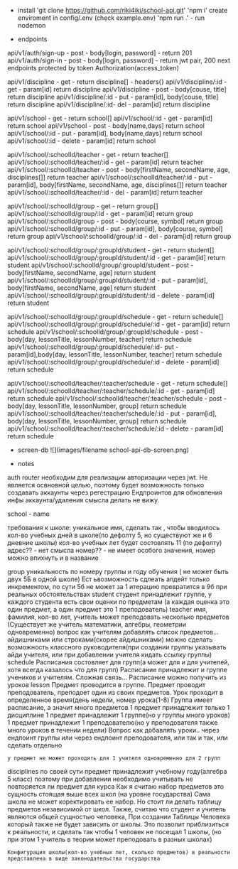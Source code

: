 -  install
   'git clone https://github.com/riki4iki/school-api.git'
   'npm i'
   create enviroment in config/.env (check example.env)
   'npm run .' - run nodemon

-  endpoints

api/v1/auth/sign-up - post - body[login, password] - return 201
api/v1/auth/sign-in - post - body[login, password] - return jwt pair, 200
next endpoints protected by token Authorization(access_token)

api/v1/discipline - get - return discipline[] - headers{}
api/v1/discipline/:id - get - param[id] return discipline
api/v1/discipline - post - body[couse, title] return discipline
api/v1/discipline/:id - put - param[id], body[couse, title] return discipline
api/v1/discipline/:id- del - param[id] return discipline

api/v1/school - get - return school[]
api/v1/school/:id - get - param[id] return school
api/v1/school - post - body[name,days] return school
api/v1/school/:id - put - param[id], body[name,days] return school
api/v1/school/:id - delete - param[id] return school

api/v1/school/:schoolId/teacher - get - return teacher[]
api/v1/school/:schoolId/teacher/:id - get - param[id] return teacher
api/v1/school/:schoolId/teacher - post - body[firstName, secondName, age, disciplines[]] return teacher
api/v1/school/:schoolId/teacher/:id - put - param[id], body[firstName, secondName, age, disciplines[]] return teacher
api/v1/school/:schoolId/teacher/:id - del - param[id] return teacher

api/v1/school/:schoolId/group - get - return group[]
api/v1/school/:schoolId/group/:id - get - param[id] return group
api/v1/school/:schoolId/group - post - body[course, symbol] return group
api/v1/school/:schoolId/group/:id - put - param[id], body[course, symbol] return group
api/v1/school/:schoolId/group/:id - del - param[id] return group

api/v1/school/:schoolId/group/:groupId/student - get - return student[]
api/v1/school/:schoolId/group/:groupId/student/:id - get - param[id] return student
api/v1/school/:schoolId/group/:groupId/student - post - body[firstName, secondName, age] return student
api/v1/school/:schoolId/group/:groupId/student/:id - put - param[id], body[firstName, secondName, age] return student
api/v1/school/:schoolId/group/:groupId/student/:id - delete - param[id] return student

api/v1/school/:schoolId/group/:groupId/schedule - get - return schedule[]
api/v1/school/:schoolId/group/:groupId/schedule/:id - get - param[id] return schedule
api/v1/school/:schoolId/group/:groupId/schedule - post - body[day, lessonTitle, lessonNumber, teacher] return schedule
api/v1/school/:schoolId/group/:groupId/schedule/:id- put - param[id],body[day, lessonTitle, lessonNumber, teacher] return schedule
api/v1/school/:schoolId/group/:groupId/schedule/:id - delete - param[id] return schedule

api/v1/school/:schoolId/teacher/:teacher/schedule - get - return schedule[]
api/v1/school/:schoolId/teacher/:teacher/schedule/:id - get - param[id] return schedule
api/v1/school/:schoolId/teacher/:teacher/schedule - post - body[day, lessonTitle, lessonNumber, group] return schedule
api/v1/school/:schoolId/teacher/:teacher/schedule/:id - put - param[id], body[day, lessonTitle, lessonNumber, group] return schedule
api/v1/school/:schoolId/teacher/:teacher/schedule/:id - delete - param[id] return schedule

-  screen-db
   ![](images/filename school-api-db-screen.png)

-  notes

auth router необходим для реализации авторизации через jwt.
Не является освновной целью, поэтому будет возможность только создавать аккаунты через регестрацию
Ендпроинтов для обновления инфы аккаунта/удаления смысла делать не вижу.

school - name

требования к школе: уникальное имя, сделать так , чтобы вводилось кол-во учебных дней в школе(по дефолту 5, но существуют же и 6 дневние школы)
кол-во учебных лет будет состовлять 11 (по дефолту)
адрес?? - нет смысла
номер?? - не имеет особого значения, номер можно впихнуть и в название

group
уникальность по номеру группы и году обучения ( не может быть двух 5Б в одной школе)
Ест ьвозможность сдлеать апдейт только инкрементом, по сути 5б не может за 1 итерацию превратится в 9б при реальных обстоятельствах
student
студент принадлежит группе, у каждого студента есть свои оценки по предметам (а каждая оценка это один предмет, а один предмет это 1 преподователь)
teacher
имя, фамилия, кол-во лет, учитель может преподовать несколько предметов (Существует же учитель математики, алгебры, геометрии одновременно)
вопрос как учителям добавлять список предметов... айдишниками или строками(скорее айдишниками)
можно сделать возможность классного руководителя(при создании группы указывать айди учителя, или при добавлении учителя кидать ссылку группы)
schedule
Расписания состовляет для групп(а может для и для учителей, хотя всегда казалось что для групп)
Расписание принадлежит и группе учеников и учителям.
Сложная связь...
Расписание можно получить из уроков
lesson
Предмет проводится в группе. Предмет проводит преподователь, преподоет один из своих предметов. Урок проходит в определенное время(день недели, номер урока(1-8)
Группа имеет расписание, а значит много предметов
1 предмет принадлежит только 1 дисциплине
1 предмет принадлежит 1 группе(но у группы много уроков)
1 предмет принадлежит 1 преподователю(но у преподователя также много уроков в течении недели)
Вопрос как добавлять уроки.. через ендпоинт группы или через ендпоинт преподователя, или так и так, или сделать отдельно

    у предмет не может проходить для 1 учителя одновременно для 2 групп

disciplines
по своей сути предмет принадлежит учебному году(алгебра 5 класс) поэтому при добавлении необходимо учитывать не повторяется ли предмет для курса
Как я считаю набор предметов это сущность стоящая выше всех школ (на уровне государства) Сама школа не может коректировать ее набор. Но стоит ли делать таблицу
предметов независимой от школ.
Также, считаю что студент и учитель являются общей сущностью человека, При создании Таблицы Человека который также не будет зависить от школы. Это позволит
приблизиться к реальности, и сделать так чтобы 1 человек не посещал 1 школы, (но при этом 1 учитель в теории может преподовать в разных школах)

    Конфигурация школы(кол-во учебных лет, сколько предметов) в реальности представлена в виде законодательства государства
